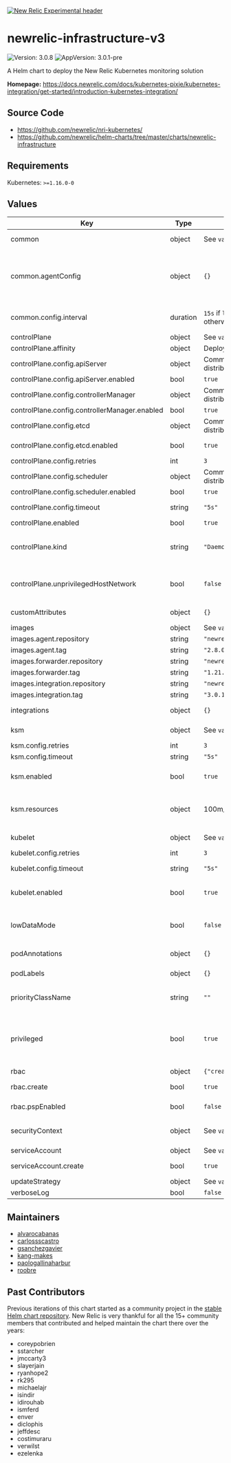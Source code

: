 [![New Relic Experimental header](https://github.com/newrelic/opensource-website/raw/master/src/images/categories/Experimental.png)](https://opensource.newrelic.com/oss-category/#new-relic-experimental)

# newrelic-infrastructure-v3

![Version: 3.0.8](https://img.shields.io/badge/Version-3.0.8-informational?style=flat-square) ![AppVersion: 3.0.1-pre](https://img.shields.io/badge/AppVersion-3.0.1--pre-informational?style=flat-square)

A Helm chart to deploy the New Relic Kubernetes monitoring solution

**Homepage:** <https://docs.newrelic.com/docs/kubernetes-pixie/kubernetes-integration/get-started/introduction-kubernetes-integration/>

## Source Code

* <https://github.com/newrelic/nri-kubernetes/>
* <https://github.com/newrelic/helm-charts/tree/master/charts/newrelic-infrastructure>

## Requirements

Kubernetes: `>=1.16.0-0`

## Values

| Key | Type | Default | Description |
|-----|------|---------|-------------|
| common | object | See `values.yaml` | Config that applies to all instances of the solution: kubelet, ksm, control plane and sidecars. |
| common.agentConfig | object | `{}` | Config for the Infrastructure agent. Will be used by the forwarder sidecars and the agent running integrations. See: https://docs.newrelic.com/docs/infrastructure/install-infrastructure-agent/configuration/infrastructure-agent-configuration-settings/ |
| common.config.interval | duration | `15s` if `lowDataMode == false`, `30s` otherwise. | Intervals larger than 40s are not supported and will cause the NR UI to not behave properly. Any non-nil value will override the `lowDataMode` default. |
| controlPlane | object | See `values.yaml` | Configuration for the control plane scraper. |
| controlPlane.affinity | object | Deployed only in master nodes. | Affinity for the control plane DaemonSet. |
| controlPlane.config.apiServer | object | Common settings for most K8s distributions. | API Server monitoring configuration |
| controlPlane.config.apiServer.enabled | bool | `true` | Enable API Server monitoring |
| controlPlane.config.controllerManager | object | Common settings for most K8s distributions. | Controller manager monitoring configuration |
| controlPlane.config.controllerManager.enabled | bool | `true` | Enable controller manager monitoring. |
| controlPlane.config.etcd | object | Common settings for most K8s distributions. | ETCD monitoring configuration |
| controlPlane.config.etcd.enabled | bool | `true` | Enable etcd monitoring. Might require manual configuration in some environments. |
| controlPlane.config.retries | int | `3` | Number of retries after timeout expired |
| controlPlane.config.scheduler | object | Common settings for most K8s distributions. | Scheduler monitoring configuration |
| controlPlane.config.scheduler.enabled | bool | `true` | Enable scheduler monitoring. |
| controlPlane.config.timeout | string | `"5s"` | Timeout for the Kubernetes APIs contacted by the integration |
| controlPlane.enabled | bool | `true` | Deploy control plane monitoring component. |
| controlPlane.kind | string | `"DaemonSet"` | How to deploy the control plane scraper. If autodiscovery is in use, it should be `DaemonSet`. Advanced users using static endpoints set this to `Deployment` to avoid reporting metrics twice. |
| controlPlane.unprivilegedHostNetwork | bool | `false` | Run Control Plane scraper with `hostNetwork` even if `privileged` is set to false. `hostNetwork` is required for most control plane configurations, as they only accept connections from localhost. |
| customAttributes | object | `{}` | Custom attributes to be added to the data reported by all integrations reporting in the cluster. |
| images | object | See `values.yaml` | Images used by the chart for the integration and agents. |
| images.agent.repository | string | `"newrelic/infrastructure-bundle"` | Image for the agent and integrations bundle. |
| images.agent.tag | string | `"2.8.0"` | Tag for the agent and integrations bundle. |
| images.forwarder.repository | string | `"newrelic/k8s-events-forwarder"` | Image for the agent sidecar. |
| images.forwarder.tag | string | `"1.21.0"` | Tag for the agent sidecar. |
| images.integration.repository | string | `"newrelic/nri-kubernetes"` | Image for the kubernetes integration. |
| images.integration.tag | string | `"3.0.1-pre"` | Tag for the kubernetes integration. |
| integrations | object | `{}` | Config files for other New Relic integrations that should run in this cluster. |
| ksm | object | See `values.yaml` | Configuration for the Deployment that collects state metrics from KSM (kube-state-metrics). |
| ksm.config.retries | int | `3` | Number of retries after timeout expired |
| ksm.config.timeout | string | `"5s"` | Timeout for the ksm API contacted by the integration |
| ksm.enabled | bool | `true` | Enable cluster state monitoring. Advanced users only. Setting this to `false` is not supported and will break the New Relic experience. |
| ksm.resources | object | 100m/150M -/850M | Resources for the KSM scraper pod. Keep in mind that sharding is not supported at the moment, so memory usage for this component ramps up quickly on large clusters. |
| kubelet | object | See `values.yaml` | Configuration for the DaemonSet that collects metrics from the Kubelet. |
| kubelet.config.retries | int | `3` | Number of retries after timeout expired |
| kubelet.config.timeout | string | `"5s"` | Timeout for the kubelet APIs contacted by the integration |
| kubelet.enabled | bool | `true` | Enable kubelet monitoring. Advanced users only. Setting this to `false` is not supported and will break the New Relic experience. |
| lowDataMode | bool | `false` | Send less data by incrementing the interval from `15s` (the default when `lowDataMode` is `false` or `nil`) to `30s`. Non-nil values of `common.config.interval` will override this value. |
| podAnnotations | object | `{}` | Annotations to be added to all pods created by the integration. |
| podLabels | object | `{}` | Labels to be added to all pods created by the integration. |
| priorityClassName | string | `""` | Pod scheduling priority Ref: https://kubernetes.io/docs/concepts/configuration/pod-priority-preemption/ |
| privileged | bool | `true` | Run the integration with full access to the host filesystem and network. Running in this mode allows reporting fine-grained cpu, memory, process and network metrics for your nodes. Additionally, it allows control plane monitoring, which requires hostNetwork to work. |
| rbac | object | `{"create":true,"pspEnabled":false}` | Settings controlling RBAC objects creation. |
| rbac.create | bool | `true` | Whether the chart should automatically create the RBAC objects required to run. |
| rbac.pspEnabled | bool | `false` | Whether the chart should create Pod Security Policy objects. |
| securityContext | object | See `values.yaml` | Security context used in all the containers of the pods When `privileged == true`, the Kubelet scraper will run as root and ignore these settings. |
| serviceAccount | object | See `values.yaml` | Settings controlling ServiceAccount creation. |
| serviceAccount.create | bool | `true` | Whether the chart should automatically create the ServiceAccount objects required to run. |
| updateStrategy | object | See `values.yaml` | Update strategy for the DaemonSets deployed. |
| verboseLog | bool | `false` | Enable verbose logging for all components. |

## Maintainers

* [alvarocabanas](https://github.com/alvarocabanas)
* [carlossscastro](https://github.com/carlossscastro)
* [gsanchezgavier](https://github.com/gsanchezgavier)
* [kang-makes](https://github.com/kang-makes)
* [paologallinaharbur](https://github.com/paologallinaharbur)
* [roobre](https://github.com/roobre)

## Past Contributors

Previous iterations of this chart started as a community project in the [stable Helm chart repository](github.com/helm/charts/). New Relic is very thankful for all the 15+ community members that contributed and helped maintain the chart there over the years:

* coreypobrien
* sstarcher
* jmccarty3
* slayerjain
* ryanhope2
* rk295
* michaelajr
* isindir
* idirouhab
* ismferd
* enver
* diclophis
* jeffdesc
* costimuraru
* verwilst
* ezelenka
